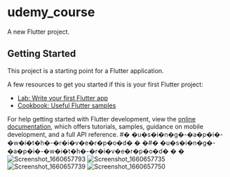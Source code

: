 # udemy_course

A new Flutter project.

## Getting Started

This project is a starting point for a Flutter application.

A few resources to get you started if this is your first Flutter project:

- [Lab: Write your first Flutter app](https://docs.flutter.dev/get-started/codelab)
- [Cookbook: Useful Flutter samples](https://docs.flutter.dev/cookbook)

For help getting started with Flutter development, view the
[online documentation](https://docs.flutter.dev/), which offers tutorials,
samples, guidance on mobile development, and a full API reference.
#� �u�s�i�n�g�-�a�p�i�-�w�i�t�h�-�r�i�v�e�r�p�o�d�
�
�#� �u�s�i�n�g�-�a�p�i�-�w�i�t�h�-�r�i�v�e�r�p�o�d�
�
�![Screenshot_1660657793](https://user-images.githubusercontent.com/107314378/184900348-3c8a2602-6fe2-4f1c-9a2b-dc6108ea0b00.png)
![Screenshot_1660657735](https://user-images.githubusercontent.com/107314378/184900362-1fca89b1-6aab-4b8c-8a98-4d2301d4caa6.png)
![Screenshot_1660657739](https://user-images.githubusercontent.com/107314378/184900374-101ab4e2-8681-466e-8427-a97bfa7c0ffc.png)
![Screenshot_1660657750](https://user-images.githubusercontent.com/107314378/184900383-59fc344b-6f41-4408-a2a7-b8f79257769c.png)
